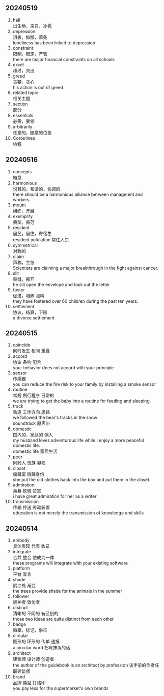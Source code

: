 ## 20240519

1. <div :class="$style.common_text">hail</div>
   出生地，来自，冰雹

2. <div :class="$style.common_text">depression</div>
   沮丧，抑郁，萧条
    <div :class="$style.special_text">loneliness has been linked to depression</div>

3. <div :class="$style.common_text">constraint</div>
   限制，限定，严管
    <div :class="$style.special_text">there are major financial constraints on all schools</div>

4. <div :class="$style.common_text">excel</div>
   超过，突出

5. <div :class="$style.common_text">greed</div>
   贪婪，贪心
    <div :class="$style.special_text">his action is out of greed</div>

6. <div :class="$style.common_text">related topic</div>
   相关主题

7. <div :class="$style.common_text">section</div>
   部分

8. <div :class="$style.common_text">essentials</div>
   必需，要领

9. <div :class="$style.common_text">arbitrarily</div>
   任意的，随意的位置

10. <div :class="$style.common_text">Coroutines</div>
    协程

## 20240516

1. <div :class="$style.common_text">concepts</div>
   概念

2. <div :class="$style.common_text">harmonious</div>
   悦耳的，和谐的，协调的
   <div :class="$style.special_text">there should be a harmonious alliance between managment and workers.</div>

3. <div :class="$style.common_text">mount</div>
   组织，开展

4. <div :class="$style.common_text">exemplify</div>
   典型，典范

5. <div :class="$style.common_text">resident</div>
   居民，居住，寄宿生
   <div :class="$style.special_text">resident polulation 常住人口</div>

6. <div :class="$style.common_text">symmetrical</div>
   对称的

7. <div :class="$style.common_text">claim</div>
   声称，主张
   <div :class="$style.special_text">Scientists are claiming a major breakthrough in the fight against cancer.</div>

8. <div :class="$style.common_text">slit</div>
    裂缝，撕开
   <div :class="$style.special_text"> he slit open the envelope and took out the letter</div>

9. <div :class="$style.common_text">foster</div>
   促进，培养 照料
   <div :class="$style.special_text">they have fostered over 60 children during the past ten years.</div>

10. <div :class="$style.common_text">settlement</div>
    协议，结算，下陷
    <div :class="$style.special_text">a divorce settlement</div>

## 20240515

1. <div :class="$style.common_text">coincide</div>
   同时发生 相同 重叠

2. <div :class="$style.common_text">accord</div>
   协议 条约 配合
   <div :class="$style.special_text">your behavior does not accord with your principle</div>

3. <div :class="$style.common_text">sensor</div>
   传感器
   <div :class="$style.special_text">you can reduce the fire risk to your family by installing a smoke sensor</div>

4. <div :class="$style.common_text">routine</div>
   常规 例行程序 日常的
   <div :class="$style.special_text">we are trying to get the baby into a routine for feeding and sleeping.</div>

5. <div :class="$style.common_text">track</div>
   轨道 工作方向 思路
   <div :class="$style.special_text">
   we followed the bear's tracks in the snow 
   </div>
   soundtrack 原声带

6. <div :class="$style.common_text">domestic</div>
   国内的，家庭的 佣人
   <div :class="$style.special_text">my husband loves adventurous life while i enjoy a more peaceful domestic life.</div>
   domestic life 家居生活

7. <div :class="$style.common_text">peer</div>
   同龄人 贵族 凝视

8. <div :class="$style.common_text">closet</div>
   储藏室 隐藏身份
   <div :class="$style.special_text">
   she put the old clothes back into the box and put them in the closet.
   </div>

9. <div :class="$style.common_text">admiration</div>
   羡慕 钦佩 赞赏
   <div :class="$style.special_text">
   i have great admiration for her as a writer 
   </div>

10. <div :class="$style.common_text">transmission</div>
    传输 传送 传动装置
    <div :class="$style.special_text">
    education is not merely the transmission of knowledge and skills
    </div>

## 20240514

1. <div :class="$style.common_text">embody</div>
   具体表现 代表 收录

2. <div :class="$style.common_text">integrate</div>
   合并 整合 使成为一体
   <div :class="$style.special_text">these programs will integrate with your existing software</div>

3. <div :class="$style.common_text">platform</div>
   平台 宣言

4. <div :class="$style.common_text">shade</div>
   阴凉处 渐变 
   <div :class="$style.special_text">the trees provide shade for the animals in the summer</div>

5. <div :class="$style.common_text">follower</div>
   拥护者 效仿者

6. <div :class="$style.common_text">distinct</div>
   清晰的 不同的 有区别的
   <div :class="$style.special_text">those two ideas are quite distinct from each other</div>

7. <div :class="$style.common_text">badge</div>
   徽章，标记，象征

8. <div :class="$style.common_text">circular</div>
   圆形的 环形的 传单 通报
   <div :class="$style.special_text">a circular word 拐弯抹角的话</div>

9. <div :class="$style.common_text">architect</div>
   建筑师 设计师 创造者 <br>
   <div :class="$style.special_text">the author of the guidebook is an architect by profession 该手册的作者任职建筑师</div>

10. <div :class="$style.common_text">brand</div>
    品牌 类型 打烙印 <br>
    <div :class="$style.special_text">you pay less for the supermarket's own brands</div>

<style module>
.special_text {
  color: #00BCD4; 
  font-size: 20px; 
  padding: 20px 0;
}
.common_text {
  color: #E6A23C; 
  font-size: 20px; 
  padding: 20px 0;
}
.red_text {
  color: #f04d3c;
  font-size: 20px; 
  padding: 20px 0;
}
</style>
